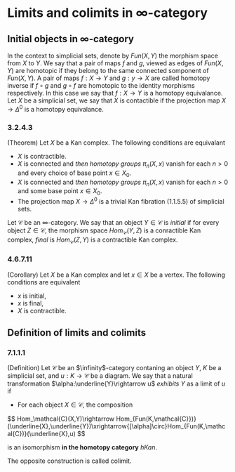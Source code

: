 # Limits and colimits in $\infty$-category

## Initial objects in $\infty$-category

In the context to simplicial sets, denote by $Fun(X,Y)$ the morphism space from $X$ to $Y$. We say that a pair of maps $f$ and $g$, viewed as edges of $Fun(X,Y)$ are homotopic if they belong to the same connected somponent of $Fun(X,Y)$. A pair of maps $f:X\rightarrow Y$ and $g:y\rightarrow X$ are called homotopy inverse if $f\circ g$ and $g\circ f$ are homotopic to the identity morphisms respectively. In this case we say that $f:X\rightarrow Y$ is a homotopy equivalance. Let $X$ be a simplicial set, we say that $X$ is contactible if the projection map $X\rightarrow\Delta^0$ is a homotopy equivalance. 

### 3.2.4.3
(Theorem) Let $X$ be a Kan complex. The following conditions are equivalant

- $X$ is contractible.
- $X$ is connected and *then homotopy groups* $\pi_n(X,x)$ vanish for each $n>0$ and every choice of base point $x\in X_0$.
- $X$ is connected and *then homotopy groups* $\pi_n(X,x)$ vanish for each $n>0$ and some base point $x\in X_0$.
- The projection map $X\rightarrow\Delta^0$ is a trivial Kan fibration (1.1.5.5) of simplicial sets.

Let $\mathcal{C}$ be an $\infty$-category. We say that an object $Y\in\mathcal{C}$ is *initial* if for every object $Z\in\mathcal{C}$, the morphism space $Hom_\mathcal{C}(Y,Z)$ is a conractible Kan complex, *final* is $Hom_\mathcal{C}(Z,Y)$ is a contractible Kan complex. 

### 4.6.7.11
(Corollary) Let $X$ be a Kan complex and let $x\in X$ be a vertex. The following conditions are equivalent

- $x$ is initial,
- $x$ is final,
- $X$ is contractible.

## Definition of limits and colimits

### 7.1.1.1
(Definition) Let $\mathcal{C}$ be an $\infinity$-category contaning an object $Y$, $K$ be a simplicial set, and $u:K\rightarrow\mathcal{C}$ be a diagram. We say that a natural transformation $\alpha:\underline{Y}\rightarrow u$ *exhibits* $Y$ as a limit of $u$ if

- For each object $X\in\mathcal{C}$, the composition

$$ Hom_\mathcal{C}(X,Y)\rightarrow Hom_{Fun(K,\mathcal{C}})}(\underline{X},\underline{Y})\xrightarrow{[\alpha]\circ}Hom_{Fun(K,\mathcal{C})}(\underline{X},u) $$

is an isomorphism **in the homotopy category** $hKan$.

The opposite construction is called colimit.


